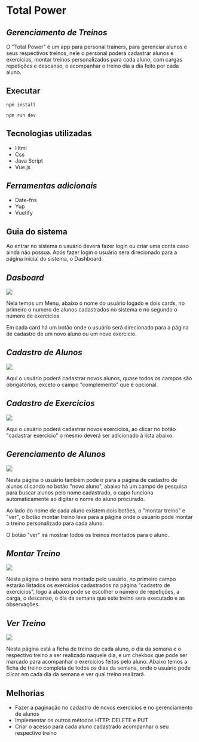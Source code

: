 # Total Power
## _Gerenciamento de Treinos_

O "Total Power" é um app para personal trainers, para gerenciar alunos e seus respectivos treinos, nele o personal poderá cadastrar alunos e exercicios, montar treinos personalizados para cada aluno, com cargas repetições e descanso, e acompanhar o treino dia a dia feito por cada aluno.

## Executar
```
npm install
```

```
npm run dev
```

## Tecnologias utilizadas

- Html
- Css
- Java Script
- Vue.js

## _Ferramentas adicionais_

- Date-fns
- Yup
- Vuetify

## Guia do sistema

Ao entrar no sistema o usuário deverá fazer login ou criar uma conta caso ainda não possua.
Após fazer login o usuário sera direcionado para a página inicial do sistema, o Dashboard.

## _Dasboard_
<img src="https://uploaddeimagens.com.br/images/004/606/227/original/paginicial.PNG?1694627506" />

Nela temos um Menu, abaixo o nome do usuário logado e dois cards, no primeiro o numero de alunos cadastrados no sistema e no segundo o número de exercicios. 

Em cada card há um botão onde o usuário será direcionado para a página de cadastro de um novo aluno ou um novo exercicio.

## _Cadastro de Alunos_
<img src="https://uploaddeimagens.com.br/images/004/606/234/full/cadaluno.PNG?1694627773" />

Aqui o usuário poderá cadastrar novos alunos, quase todos os campos são obrigatórios, exceto o campo "complemento" que é opcional.

## _Cadastro de Exercicios_
<img src="https://uploaddeimagens.com.br/images/004/606/244/full/cadexercicio.PNG?1694628040" />

Aqui o usuário poderá cadastrar novos exercicios, ao clicar no botão "cadastrar exercicio" o mesmo deverá ser adicionado à lista abaixo.

## _Gerenciamento de Alunos_
<img src="https://uploaddeimagens.com.br/images/004/606/252/full/gerealuno.PNG?1694628193" />

Nesta página o usuário também pode ir para a página de cadastro de alunos clicando no botão "novo aluno", abaixo há um campo de pesquisa para buscar alunos pelo nome cadastrado, o capo funciona automaticamente ao digitar o nome do aluno procurado.

Ao lado do nome de cada aluno existem dois botões, o "montar treino" e "ver", o botão montar treino leva para a página onde o usuário pode montar o treino personalizado para cada aluno.

O botão "ver" irá mostrar todos os treinos montados para o aluno.

## _Montar Treino_
<img src="https://uploaddeimagens.com.br/images/004/606/267/full/monttreino.PNG?1694628494" />

Nesta página o treino sera montado pelo usuário, no primeiro campo estarão listados os exercicios cadastrados na página "cadastro de exercicios", logo a abaixo pode se escolher o número de repetições, a carga, o descanso, o dia da semana que este treino sera executado e as observações.

## _Ver Treino_
<img src="https://uploaddeimagens.com.br/images/004/606/285/full/vertreino.PNG?1694628846" />

Nesta página está a ficha de treino de cada aluno, o dia da semana e o respectivo treino a ser realizado naquele dia, e um chekbox que pode ser marcado para acompanhar o exercicios feitos pelo aluno.
Abaixo temos a ficha de treino completa de todos os dias da semana, onde o usuário pode clicar em cada dia da semana e ver qual treino realizará.

## Melhorias
- Fazer a paginação no cadastro de novos exercicios e no gerenciamento de alunos
- Implementar os outros métodos HTTP: DELETE e PUT
- Criar o acesso para cada aluno cadastrado acompanhar o seu respectivo treino
